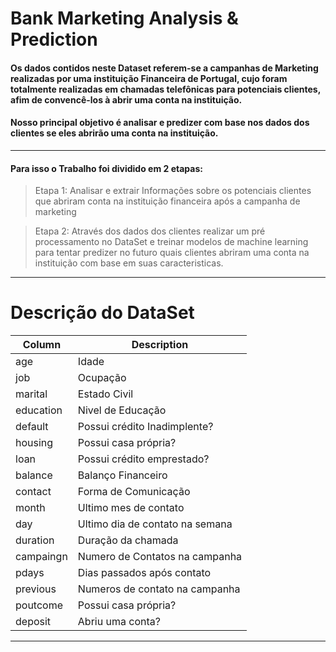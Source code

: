 
# Bank Marketing Analysis & Prediction

#### Os dados contidos neste Dataset referem-se a campanhas de Marketing realizadas por uma instituição Financeira de Portugal, cujo foram totalmente realizadas em chamadas telefônicas para potenciais clientes, afim de convencê-los à abrir uma conta na instituição.
#### Nosso principal objetivo é analisar e predizer com base nos dados dos clientes se eles abrirão uma conta na instituição.
-------------------------------------------------------
#### Para isso o Trabalho foi dividido em 2 etapas:

>Etapa 1: Analisar e extrair Informações sobre os potenciais clientes que abriram conta na instituição financeira após a campanha de marketing 

>Etapa 2: Através dos dados dos clientes realizar um pré processamento no DataSet e treinar modelos de machine learning para tentar predizer no futuro quais clientes abriram uma conta na instituição com base em suas caracteristicas.
-----------------------------------------------------
# Descrição do DataSet

| Column    | Description                   |
|---        |---                            |                                     
|age        |Idade                          |
|job        |Ocupação                       |     
|marital    |Estado Civil                   |
|education  |Nivel de Educação              |
|default    |Possui crédito Inadimplente?   |
|housing    |Possui casa própria?           |  
|loan       |Possui crédito emprestado?     |
|balance    |Balanço Financeiro             |
|contact    |Forma de Comunicação           |
|month      |Ultimo mes de contato          |
|day        |Ultimo dia de contato na semana|
|duration   |Duração da chamada             |
|campaingn  |Numero de Contatos na campanha |
|pdays      |Dias passados após contato     |
|previous   |Numeros de contato na campanha |
|poutcome   |Possui casa própria?           |
|deposit    |Abriu uma conta?               |
------------------------------------------------------
